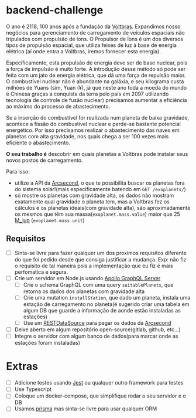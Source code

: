 # backend-challenge

O ano é 2118, 100 anos após a fundação da [Voltbras]. Expandimos nosso negócios para gerenciamento de carregamento de veículos espaciais não tripulados com propulsão de íons.
O Propulsor de Íons é um dos diversos tipos de propulsão espacial, que utiliza feixes de luz à base de energia elétrica (aí onde entra a Voltbras, iremos fornecer esta energia).

Especificamente, esta propulsão de energia deve ser de base nuclear, pois a força de impulsão é muito forte. A introdução desse método só pode ser feita com um jato de energia elétrica, que dá uma força de repulsão maior.
O combustível nuclear não é abundante na galáxia, e seu kilograma custa milhões de Yuans (sim, Yuan (¥), já que neste ano toda a moeda do mundo é Chinesa graças a conquista da terra pelo país em 2097 utilizando tecnologia de controle de fusão nuclear) precisamos aumentar a eficiência ao máximo do processo de abastecimento.

Se a inserção do combustível for realizada num planeta de baixa gravidade, acontece a fissão do combustível nuclear e perde-se bastante potencial energético.
Por isso precisamos realizar o abastecimento das naves em planetas com alta gravidade, nos quais chega a ser 100 vezes mais eficiente o abastecimento.

**O seu trabalho é** descobrir em quais planetas a Voltbras pode instalar seus novos postos de carregamento.

Para isso:
- utilize a API da [Arcsecond], o que te possibilita buscar os planetas fora do sistema solar!(mais especificamente batendo em `GET /exoplanets/`)
- só mostre os planetas com gravidade alta, os dados não mostram exatamente qual gravidade o planeta tem, mas a Voltbras fez os cálculos e os planetas ideais(com gravidade alta),
são aproximadamente os mesmos que têm sua massa(`exoplanet.mass.value`) maior que 25 [M_jup] (`exoplanet.mass.unit`)

## Requisitos
- [ ] Sinta-se livre para fazer qualquer um dos proximos requisitos diferente do que foi pedido desde que consiga justificar a mudança. Exp: não fiz o requisito de tal maneira pois a implementação que eu fiz é mais perfomatica e segura.
- [ ] Crie um servidor em Node.js usando [Apollo GraphQL Server](https://www.apollographql.com/docs/apollo-server/)
    - [ ] Crie o schema GraphQL com uma query `suitablePlanets`, que retorna os dados dos planetas com gravidade alta
    - [ ] Crie uma mutation `installStation`, que dado um planeta, instala uma estação de carregamento no planeta(é sugerido criar uma tabela em algum DB que guarde a informação de aonde estão instaladas as estações)
    - [ ] Use um [RESTDataSource](https://www.apollographql.com/docs/apollo-server/data/data-sources/) para pegar os dados da [Arcsecond]
- [ ] Deixe aberto em algum repositório open-source(gitlab, github, etc...)
- [ ] Integre o servidor com algum banco de dados(para marcar onde as estações foram instaladas)

# Extras
- [ ] Adicione testes usando [Jest] ou qualquer outro framework para testes
- [ ] Use Typescript
- [ ] Coloque um docker-compose, que simplifique rodar o seu servidor e o DB
- [ ] Usamos [prisma](prisma.io) mas sinta-se livre para usar qualquer ORM

[Jest]: https://jest-everywhere.now.sh/
[Voltbras]: https://voltbras.com.br
[M_jup]: https://en.wikipedia.org/wiki/Jupiter_mass
[Arcsecond]: https://api.arcsecond.io/swagger/

